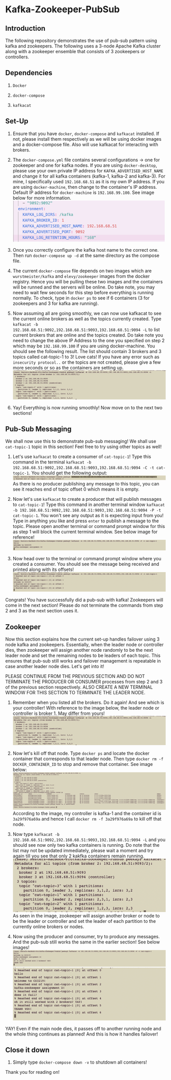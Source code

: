 # Kafka-Zookeeper-PubSub

## Introduction

The following repository demonstrates the use of pub-sub pattern using kafka and zookeepers. The following uses a 3-node Apache Kafka cluster along with a zookeeper ensemble that consists of 3 zookeepers or controllers.

## Dependencies

1. `Docker`

2. `docker-compose`

3. `kafkacat`

## Set-Up

1. Ensure that you have `docker`, `docker-compose` and `kafkacat` installed. If not, please install them respectively as we will be using docker images and a docker-compose file. Also will use kafkacat for interacting with brokers.

2. The `docker-compose.yml` file contains several configurations -> one for zookeeper and one for kafka nodes. If you are using `docker-desktop`, please use your own private IP address for `KAFKA_ADVERTISED_HOST_NAME` and change it for all kafka containers (kafka-1, kafka-2 and kafka-3). For mine, I specifically used `192.168.68.51` as it is my own IP address. If you are using `docker-machine`, then change to the container's IP address. Default IP address for `docker-machine` is `192.168.99.100`. See image below for more information.
   ![image](./images/config.png)

3. Once you correctly configure the kafka host name to the correct one. Then run `docker-compose up -d` at the same directory as the compose file.

4. The current `docker-compose` file depends on two images which are `wurstmeister/kafka` and `elevy/zookeeper` images from the docker registry. Hence you will be pulling these two images and the containers will be runned and the servers will be online. Do take note, you may need to wait few seconds for this step before everything is running normally. To check, type in `docker ps` to see if 6 containers (3 for zookeepers and 3 for kafka are running).

5. Now assuming all are going smoothly, we can now use kafkacat to see the current online brokers as well as the topics currently created. Type `kafkacat -b 192.168.68.51:9092,192.168.68.51:9093,192.168.68.51:9094 -L` to list current brokers that are online and the topics created. Do take note you need to change the above IP Address to the one you specified on step 2 which may be `192.168.99.100` if you are using docker-machine. You should see the following result. The list should contain 3 brokers and 3 topics called cat-topic-1 to 3! Love cats! If you have any error such as `insecurity protocol..` or the topics are not created, please give a few more seconds or so as the containers are setting up.
   ![image](./images/listing.png)

6. Yay! Everything is now running smoothly! Now move on to the next two sections!

## Pub-Sub Messaging

We shall now use this to demonstrate pub-sub messaging! We shall use `cat-topic-1` topic in this section! Feel free to try using other topics as well!

1. Let's use `kafkacat` to create a consumer of `cat-topic-1`! Type this command in the terminal `kafkacat -b 192.168.68.51:9092,192.168.68.51:9093,192.168.68.51:9094 -C -t cat-topic-1`. You should get the following output:
   ![image](./images/consumer.png)
   As there is no producer publishing any message to this topic, you can see it reaches end of topic offset 0 which means it is empty.

2. Now let's use `kafkacat` to create a producer that will publish messages to `cat-topic-1`! Type this command in another terminal window `kafkacat -b 192.168.68.51:9092,192.168.68.51:9093,192.168.68.51:9094 -P -t cat-topic-1`. You won't see any output as it is expecting input from you! Type in anything you like and press `enter` to publish a message to the topic. Please open another terminal or command prompt window for this as step 1 will block the current terminal window. See below image for reference!
   ![image](./images/producer.png)

3. Now head over to the terminal or command prompt window where you created a consumer. You should see the message being received and printed along with its offsets!
   ![image](./images/result.png)

Congrats! You have successfully did a pub-sub with kafka! Zookeepers will come in the next section! Please do not terminate the commands from step 2 and 3 as the next section uses it.

## Zookeeper

Now this section explains how the current set-up handles failover using 3 node kafka and zookeepers. Essentially, when the leader node or controller dies, then zookeeper will assign another node randomly to be the next leader node and set the remaining nodes to be leaders of each topic. This ensures that pub-sub still works and failover management is repeatable in case another leader node dies. Let's get into it!

PLEASE CONTINUE FROM THE PREVIOUS SECTION AND DO NOT TERMINATE THE PRODUCER OR CONSUMER processes from step 2 and 3 of the previous section respectively. ALSO CREATE A NEW TERMINAL WINDOW FOR THIS SECTION TO TERMINATE THE LEADER NODE.

1. Remember when you listed all the brokers. Do it again! And see which is your controller! With reference to the image below, the leader node or controller is broker 1. May differ from yours!
   ![image](./images/listing.png)

2. Now let's kill off that node. Type `docker ps` and locate the docker container that corresponds to that leader node. Then type `docker rm -f DOCKER_CONTAINER_ID` to stop and remove that container. See image below:
   ![image](./images/kill.png)
   According to the image, my controller is kafka-1 and the container id is `3a29f976a69a` and hence I call `docker rm -f 3a29f976a69a` to kill off that node.

3. Now type `kafkacat -b 192.168.68.51:9092,192.168.68.51:9093,192.168.68.51:9094 -L` and you should see now only two kafka containers is running. Do note that the list may not be updated immediately, please wait a moment and try again till you see that only 2 kakfka containers remain running.
   ![image](./images/two.png)
   As seen in the image, zookeeper will assign another broker or node to be the leader or controller and set the leader of each partition to the currently online brokers or nodes.

4. Now using the producer and consumer, try to produce any messages. And the pub-sub still works the same in the earlier section! See below images!
   ![image](./images/after_producer.png)
   ![image](./images/after_consumer.png)

YAY! Even if the main node dies, it passes off to another running node and the whole thing continues as planned! And this is how it handles failover!

## Close it down

1. Simply type `docker-compose down -v` to shutdown all containers!

Thank you for reading on!
